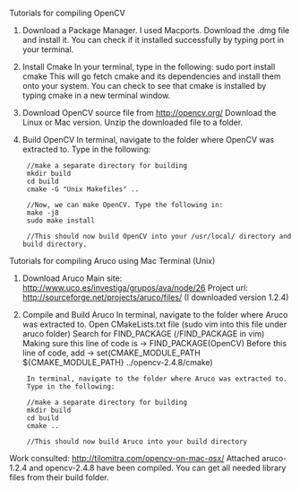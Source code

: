 Tutorials for compiling OpenCV

1. Download a Package Manager.
        I used Macports. Download the .dmg file and install it. You can check if it installed successfully by typing port in your terminal.
2. Install Cmake
        In your terminal, type in the following: sudo port install cmake
        This will go fetch cmake and its dependencies and install them onto your system. You can check to see that cmake is installed by typing cmake in a new terminal window.
3. Download OpenCV source file from http://opencv.org/
        Download the Linux or Mac version. Unzip the downloaded file to a folder.
4. Build OpenCV
        In terminal, navigate to the folder where OpenCV was extracted to. Type in the following:

        //make a separate directory for building
        mkdir build
        cd build
        cmake -G "Unix Makefiles" ..

        //Now, we can make OpenCV. Type the following in:
        make -j8
        sudo make install

        //This should now build OpenCV into your /usr/local/ directory and build directory.

Tutorials for compiling Aruco using Mac Terminal (Unix)

1. Download Aruco
        Main site: http://www.uco.es/investiga/grupos/ava/node/26
        Project url: http://sourceforge.net/projects/aruco/files/
        (I downloaded version 1.2.4)

2. Compile and Build Aruco
        In terminal, navigate to the folder where Aruco was extracted to.
        Open CMakeLists.txt file (sudo vim into this file under aruco folder)
        Search for FIND_PACKAGE (/FIND_PACKAGE in vim)
        Making sure this line of code is -> FIND_PACKAGE(OpenCV)
        Before this line of code, add -> set(CMAKE_MODULE_PATH ${CMAKE_MODULE_PATH} ../opencv-2.4.8/cmake)

        In terminal, navigate to the folder where Aruco was extracted to.
        Type in the following:

        //make a separate directory for building
        mkdir build
        cd build
        cmake ..

        //This should now build Aruco into your build directory

Work consulted: http://tilomitra.com/opencv-on-mac-osx/
Attached aruco-1.2.4 and opencv-2.4.8 have been compiled. You can get all needed library files from their build folder.
